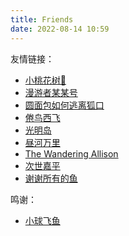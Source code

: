 ```yaml
---
title: Friends
date: 2022-08-14 10:59
---
```


友情链接：
- [小桃花树🌸](https://strawberryxuan.icu)
- [漫游者某某号](https://notion-next-six-henna.vercel.app)
- [圆面包如何逃离狐口](https://sunnkynews.icu)
- [倦鸟西飞](https://nisedenkibran.club)
- [光明岛](https://mokuyo.xyz)
- [昼河万里](https://tothemoonriver.icu)
- [The Wandering Allison](https://thewanderingallison.github.io)
- [次世嘉平](https://jiapingplus.icu)
- [谢谢所有的鱼](https://gregueria.icu)

鸣谢：
- [小球飞鱼](https://mantyke.icu)